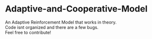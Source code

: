 # Adaptive-and-Cooperative-Model
An Adaptive Reinforcement Model that works in theory.  
Code isnt organized and there are a few bugs.  
Feel free to contribute!
